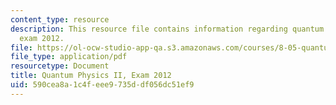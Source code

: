 ```yaml
---
content_type: resource
description: This resource file contains information regarding quantum physics II,
  exam 2012.
file: https://ol-ocw-studio-app-qa.s3.amazonaws.com/courses/8-05-quantum-physics-ii-fall-2013/590cea8a1c4feee9735ddf056dc51ef9_MIT8_05F13_final_2012.pdf
file_type: application/pdf
resourcetype: Document
title: Quantum Physics II, Exam 2012
uid: 590cea8a-1c4f-eee9-735d-df056dc51ef9
---
```

